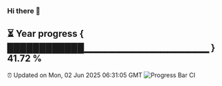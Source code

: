 ### Hi there 👋
⏳ Year progress { ████████████▁▁▁▁▁▁▁▁▁▁▁▁▁▁▁▁▁▁ } 41.72 %
---
⏰ Updated on Mon, 02 Jun 2025 06:31:05 GMT
![Progress Bar CI](https://github.com/liununu/liununu/workflows/Progress%20Bar%20CI/badge.svg)
